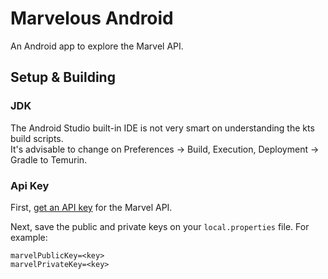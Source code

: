 # Marvelous Android

 An Android app to explore the Marvel API.

## Setup & Building

### JDK
The Android Studio built-in IDE is not very smart on understanding the kts build scripts.  
It's advisable to change on Preferences -> Build, Execution, Deployment -> Gradle to Temurin.

### Api Key

First, [get an API key](https://developer.marvel.com/signup) for the Marvel API.

Next, save the public and private keys on your `local.properties` file. For example:
```
marvelPublicKey=<key>
marvelPrivateKey=<key>
```
